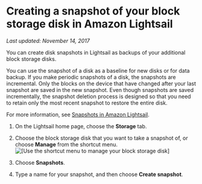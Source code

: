 # Creating a snapshot of your block storage disk in Amazon Lightsail<a name="create-block-storage-disk-snapshot"></a>

 *Last updated: November 14, 2017* 

You can create disk snapshots in Lightsail as backups of your additional block storage disks\.

You can use the snapshot of a disk as a baseline for new disks or for data backup\. If you make periodic snapshots of a disk, the snapshots are incremental\. Only the blocks on the device that have changed after your last snapshot are saved in the new snapshot\. Even though snapshots are saved incrementally, the snapshot deletion process is designed so that you need to retain only the most recent snapshot to restore the entire disk\.

For more information, see [Snapshots in Amazon Lightsail](understanding-instance-snapshots-in-amazon-lightsail.md)\.

1. On the Lightsail home page, choose the **Storage** tab\.

1. Choose the block storage disk that you want to take a snapshot of, or choose **Manage** from the shortcut menu\.  
![\[Use the shortcut menu to manage your block storage disk\]](https://d9yljz1nd5001.cloudfront.net/en_us/cfefe1b500656f5beb2491eaf820d8f4/images/animated-gif-manage-block-storage-disk-shortcut-menu.gif)

1. Choose **Snapshots**\.

1. Type a name for your snapshot, and then choose **Create snapshot**\.